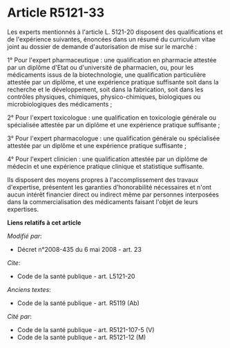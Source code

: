 # Article R5121-33

Les experts mentionnés à l'article L. 5121-20 disposent des qualifications et de l'expérience suivantes, énoncées dans un
résumé du curriculum vitae joint au dossier de demande d'autorisation de mise sur le marché : 

1° Pour l'expert pharmaceutique : une qualification en pharmacie attestée par un diplôme d'Etat ou d'université de
pharmacien, ou, pour les médicaments issus de la biotechnologie, une qualification particulière attestée par un diplôme, et
une expérience pratique suffisante soit dans la recherche et le développement, soit dans la fabrication, soit dans les
contrôles physiques, chimiques, physico-chimiques, biologiques ou microbiologiques des médicaments ; 

2° Pour l'expert toxicologue : une qualification en toxicologie générale ou spécialisée attestée par un diplôme et une
expérience pratique suffisante ; 

3° Pour l'expert pharmacologue : une qualification générale ou spécialisée attestée par un diplôme et une expérience pratique
suffisante ; 

4° Pour l'expert clinicien : une qualification attestée par un diplôme de médecin et une expérience pratique clinique et
statistique suffisante. 

Ils disposent des moyens propres à l'accomplissement des travaux d'expertise, présentent les garanties d'honorabilité
nécessaires et n'ont aucun intérêt financier direct ou indirect même par personnes interposées dans la commercialisation des
médicaments faisant l'objet de leurs expertises.

**Liens relatifs à cet article**

_Modifié par_:

  - Décret n°2008-435 du 6 mai 2008 - art. 23

_Cite_:

  - Code de la santé publique - art. L5121-20

_Anciens textes_:

  - Code de la santé publique - art. R5119 (Ab)

_Cité par_:

  - Code de la santé publique - art. R5121-107-5 (V)
  - Code de la santé publique - art. R5121-12 (M)
